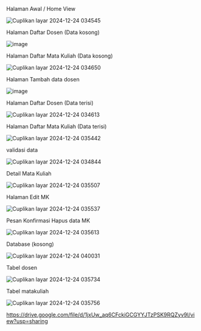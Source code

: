 
Halaman Awal / Home View

![Cuplikan layar 2024-12-24 034545](https://github.com/user-attachments/assets/1d355dcc-b052-4f9e-87f0-cfe9f2a2d4fb)


Halaman Daftar Dosen (Data kosong)

![image](https://github.com/user-attachments/assets/50325a27-abb6-48e5-9914-ba0a78b6e943)


Halaman Daftar Mata Kuliah (Data kosong)

![Cuplikan layar 2024-12-24 034650](https://github.com/user-attachments/assets/a0da0b1f-352d-436d-a3ac-0addeaaba99c)


Halaman Tambah data dosen

![image](https://github.com/user-attachments/assets/a558f9b4-ac5a-483e-ab6c-5af6c338d835)


Halaman Daftar Dosen (Data terisi)

![Cuplikan layar 2024-12-24 034613](https://github.com/user-attachments/assets/6073baa3-6bfc-476b-a6e4-89d99daefa03)


Halaman Daftar Mata Kuliah (Data terisi)

![Cuplikan layar 2024-12-24 035442](https://github.com/user-attachments/assets/fe701c2e-85e4-4e7f-88c5-fcf9bc74f6c3)


validasi data 

![Cuplikan layar 2024-12-24 034844](https://github.com/user-attachments/assets/b80c7669-9dd9-4583-a8ef-259b2d35b681)


Detail Mata Kuliah 

![Cuplikan layar 2024-12-24 035507](https://github.com/user-attachments/assets/f405772b-dcc9-49ae-a9ff-6f446a105298)


Halaman Edit MK

![Cuplikan layar 2024-12-24 035537](https://github.com/user-attachments/assets/880391a4-b858-48c0-9ff3-5bf23bebfb79)


Pesan Konfirmasi Hapus data MK

![Cuplikan layar 2024-12-24 035613](https://github.com/user-attachments/assets/516b098c-4caf-4155-86e4-fb4e3f61cb65)


Database (kosong)

![Cuplikan layar 2024-12-24 040031](https://github.com/user-attachments/assets/cfed4f52-bd97-4587-9d6a-f66032f01a07)


Tabel dosen

![Cuplikan layar 2024-12-24 035734](https://github.com/user-attachments/assets/0c121e78-8e76-4485-a9bd-2943e7824b52)


Tabel matakuliah

![Cuplikan layar 2024-12-24 035756](https://github.com/user-attachments/assets/d40abb2e-98ee-4cb6-837d-7b42ed667646)



https://drive.google.com/file/d/1jxUw_aq6CFckiGCGYYJTzPSK9RQZyv9l/view?usp=sharing
